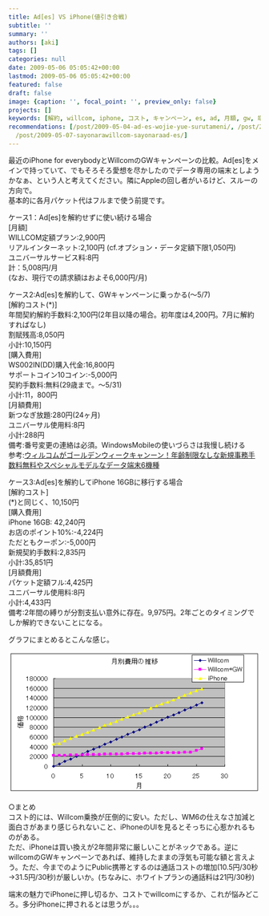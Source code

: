 ```yaml
---
title: Ad[es] VS iPhone(値引き合戦)
subtitle: ''
summary: ''
authors: [aki]
tags: []
categories: null
date: 2009-05-06 05:05:42+00:00
lastmod: 2009-05-06 05:05:42+00:00
featured: false
draft: false
image: {caption: '', focal_point: '', preview_only: false}
projects: []
keywords: [解約, willcom, iphone, コスト, キャンペーン, es, ad, 月額, gw, 端末]
recommendations: [/post/2009-05-04-ad-es-wojie-yue-surutameni/, /post/2009-05-02-hobori-gaiphonewochi-tishang-geteru/,
  /post/2009-05-07-sayonarawillcom-sayonaraad-es/]
---
```

最近のiPhone for everybodyとWillcomのGWキャンペーンの比較。Ad[es]をメインで持っていて、でもそろそろ愛想を尽かしたのでデータ専用の端末としようかなぁ、という人と考えてください。隣にAppleの回し者がいるけど、スルーの方向で。  
基本的に各月パケット代はフルまで使う前提です。

ケース1：Ad[es]を解約せずに使い続ける場合  
[月額]  
WILLCOM定額プラン:2,900円  
リアルインターネット:2,100円  (cf.オプション・データ定額下限1,050円)  
ユニバーサルサービス料:8円  
計：5,008円/月  
(なお、現行での請求額はおよそ6,000円/月)

ケース2:Ad[es]を解約して、GWキャンペーンに乗っかる(〜5/7)  
[解約コスト(\*)]  
年間契約解約手数料:2,100円(2年目以降の場合。初年度は4,200円。7月に解約すればなし)  
割賦残高:8,050円  
小計:10,150円  
[購入費用]  
WS002IN(DD)購入代金:16,800円  
サポートコイン10コイン:-5,000円  
契約手数料:無料(29歳まで。〜5/31)  
小計:11，800円  
[月額費用]  
新つなぎ放題:280円(24ヶ月)  
ユニバーサル使用料:8円  
小計:288円  
備考:番号変更の連絡は必須。WindowsMobileの使いづらさは我慢し続ける  
参考:[ウィルコムがゴールデンウィークキャンーン！年齢制限なしな新規事務手数料無料やスペシャルモデルなデータ端末6機種](http://memn0ck.com/blog/2009/04/willcomholidaycampaign.html)

ケース3:Ad[es]を解約してiPhone 16GBに移行する場合  
[解約コスト]  
(\*)と同じく、10,150円  
[購入費用]  
iPhone 16GB: 42,240円  
お店のポイント10%:-4,224円  
ただともクーポン:-5,000円  
新規契約手数料:2,835円  
小計:35,851円  
[月額費用]  
パケット定額フル:4,425円  
ユニバーサル使用料:8円  
小計:4,433円  
備考:2年間の縛りが分割支払い意外に存在。9,975円。2年ごとのタイミングでしか解約できないことになる。

グラフにまとめるとこんな感じ。

![各キャンペーンの月別コスト](cost.png)

○まとめ  
コスト的には、Willcom乗換が圧倒的に安い。ただし、WM6の仕えなさ加減と面白さがあまり感じられないこと、iPhoneのUIを見るとそっちに心惹かれるものがある。  
ただ、iPhoneは買い換えが2年間非常に厳しいことがネックである。逆にwillcomのGWキャンペーンであれば、維持したままの浮気も可能な額と言えよう。ただ、今までのようにPublic携帯とするのは通話コストの増加(10.5円/30秒→31.5円/30秒)が厳しいか。(ちなみに、ホワイトプランの通話料は21円/30秒)

端末の魅力でiPhoneに押し切るか、コストでwillcomにするか、これが悩みどころ。多分iPhoneに押されるとは思うが。。。


